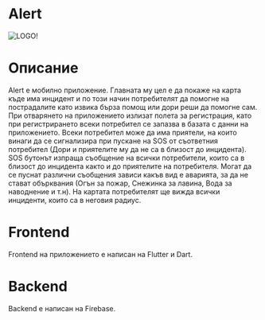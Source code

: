 # Alert
![LOGO!](https://cdn.discordapp.com/attachments/1083884892829519962/1083890687931600946/alert_text.png)

# Oписание
Alert е мобилно приложение. Главната му цел е да покаже на карта къде има инцидент и по този начин потребителят да помогне на пострадалите като извика бърза помощ или дори реши да помогне сам. При отварянето на приложението излизат полета за регистрация, като при регистрирането всеки потребител се запазва в базата с данни на приложението. Всеки потребител може да има приятели, на които винаги да се сигнализира при пускане на SOS от съответния потребител (Дори и приятелите му да не са в близост до инцидента). SOS бутонът изпраща съобщение на всички потребители, които са в близост до инцидента както и до приятелите на потребителя. Могат да се пуснат различни съобщения зависи какъв вид е аварията, за да не стават обърквания (Огън за пожар, Снежинка за лавина, Вода за наводнение и т.н). На картата потребителят ще вижда всички инциденти, които са в неговия радиус. 

# Frontend

Frontend на приложението е написан на Flutter и Dart. 

# Backend

Backend е написан на Firebase.
